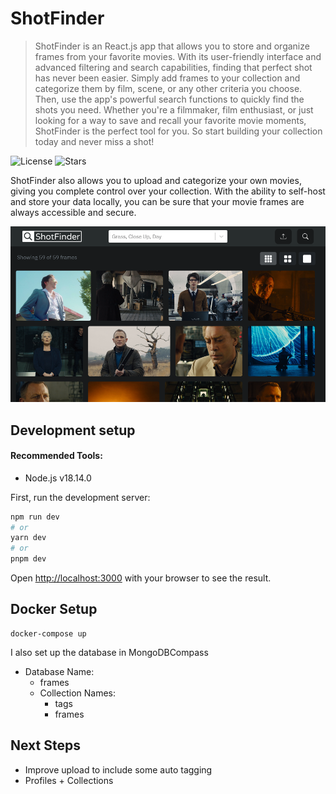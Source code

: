 # ShotFinder
> ShotFinder is an React.js app that allows you to store and organize frames from your favorite movies. With its user-friendly interface and advanced filtering and search capabilities, finding that perfect shot has never been easier. Simply add frames to your collection and categorize them by film, scene, or any other criteria you choose. Then, use the app's powerful search functions to quickly find the shots you need. Whether you're a filmmaker, film enthusiast, or just looking for a way to save and recall your favorite movie moments, ShotFinder is the perfect tool for you. So start building your collection today and never miss a shot!

![License][license-image]  ![Stars][stars-image]

ShotFinder also allows you to upload and categorize your own movies, giving you complete control over your collection. With the ability to self-host and store your data locally, you can be sure that your movie frames are always accessible and secure. 

![image](artifacts/ShotFinder.png)

## Development setup

#### Recommended Tools:
- Node.js v18.14.0

First, run the development server:

```bash
npm run dev
# or
yarn dev
# or
pnpm dev
```

Open [http://localhost:3000](http://localhost:3000) with your browser to see the result.
## Docker Setup
```
docker-compose up
```
I also set up the database in MongoDBCompass 

- Database Name:
  - frames
  - Collection Names:
    - tags
    - frames


## Next Steps
  * Improve upload to include some auto tagging
  * Profiles + Collections
  

<!-- Markdown link & img dfn's -->
[license-image]: https://img.shields.io/github/license/colbehr/shotfinder?style=for-the-badge
[stars-image]: https://img.shields.io/github/stars/colbehr/shotfinder?style=for-the-badge



